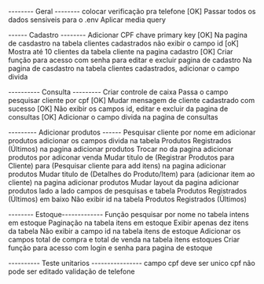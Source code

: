 -------- Geral --------
colocar verificação pra  telefone [OK]
Passar todos os dados sensiveis para o .env
Aplicar media query

------ Cadastro --------
Adicionar CPF chave primary key [OK]
Na pagina de casdastro na tabela clientes cadastrados não exibir o campo id [oK]
Mostra até 10 clientes da tabela cliente na pagina cadastro [OK]
Criar função para acesso com senha para editar e excluir pagina de cadastro
Na pagina de casdastro na tabela clientes cadastrados, adicionar o campo divida

---------- Consulta ---------
Criar controle de caixa 
Passa o campo pesquisar cliente por cpf [OK]
Mudar mensagem de cliente cadastrado com sucesso [OK]
Não exibir os campos id, editar e excluir da pagina de consultas [OK]
Adicionar o campo divida na pagina de consultas

--------- Adicionar produtos ------
Pesquisar cliente por nome em adicionar produtos
adicionar os campos divida na tabela Produtos Registrados (Últimos) na pagina adicionar produtos
Trocar no da pagina adicionar produtos por adiconar venda
Mudar titulo de (Registrar Produtos para Cliente) para (Pesquisar cliente para add itens) na pagina adicionar produtos
Mudar titulo de (Detalhes do Produto/Item) para (adicionar item ao cliente) na pagina adicionar produtos
Mudar layout da pagina adicionar produtos lado a lado campos de pesquisas e tabela Produtos Registrados (Últimos) em baixo
Não exibir id na tabela Produtos Registrados (Últimos)

-------- Estoque-------------
Função pesquisar por nome no tabela intens em estoque 
Paginação na tabela itens em estoque 
Exibir apenas dez itens da tabela
Não exibir a campo id na tabela itens de estoque
Adicionar os campos total de compra e total de venda na tabela itens estoques
Criar função para acesso com login e senha para pagina de estoque







---------- Teste unitarios ----------------
campo cpf deve ser unico 
cpf não pode ser editado
validação de telefone